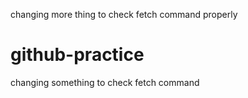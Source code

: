 changing more thing to check fetch command properly

# github-practice

changing something to check fetch command
